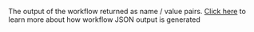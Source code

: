 The output of the workflow returned as name / value pairs.
[Click here](execution#workflow-output) to learn more about how workflow JSON output is generated
